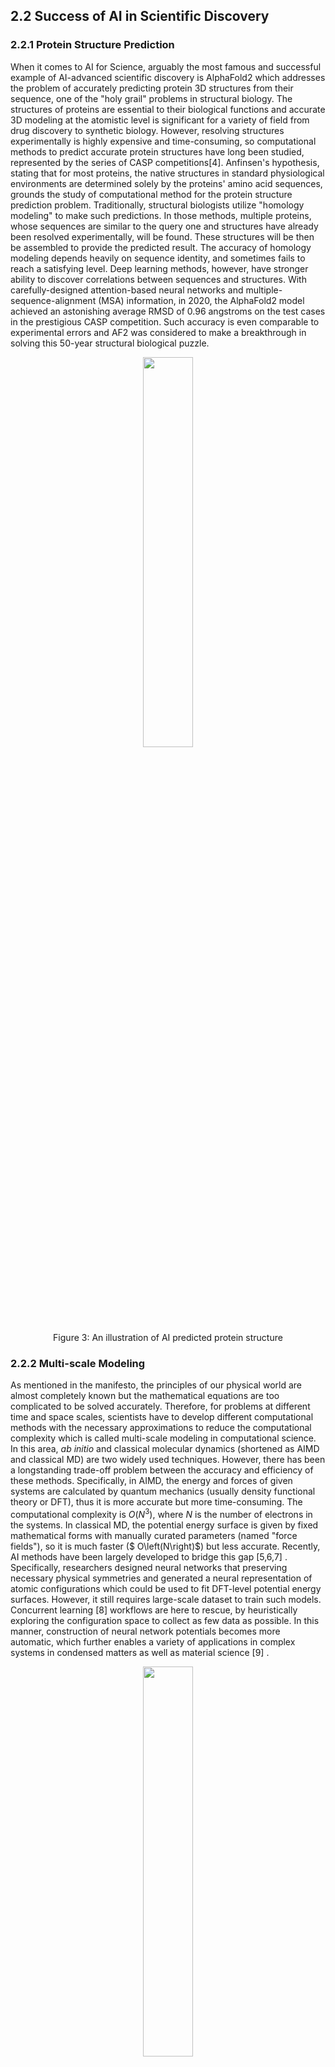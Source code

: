 ## 2.2 Success of AI in Scientific Discovery
### 2.2.1 Protein Structure Prediction

When it comes to AI for Science, arguably the most famous and successful example of AI-advanced scientific discovery is AlphaFold2 which addresses the problem of accurately predicting protein 3D structures from their sequence, one of the "holy grail" problems in structural biology. The structures of proteins are essential to their biological functions and accurate 3D modeling at the atomistic level is significant for a variety of field from drug discovery to synthetic biology. However, resolving structures experimentally is highly expensive and time-consuming, so computational methods to predict accurate protein structures have long been studied, represented by the series of CASP competitions[4]. Anfinsen's hypothesis, stating that for most proteins, the native structures in standard physiological environments are determined solely by the proteins' amino acid sequences, grounds the study of computational method for the protein structure prediction problem. Traditionally, structural biologists utilize "homology modeling" to make such predictions. In those methods, multiple proteins, whose sequences are similar to the query one and structures have already been resolved experimentally, will be found. These structures will be then be assembled to provide the predicted result. The accuracy of homology modeling depends heavily on sequence identity, and sometimes fails to reach a satisfying level. Deep learning methods, however, have stronger ability to discover correlations between sequences and structures. With carefully-designed attention-based neural networks and multiple-sequence-alignment (MSA) information, in 2020, the AlphaFold2 model achieved an astonishing average RMSD of 0.96 angstroms on the test cases in the prestigious CASP competition. Such accuracy is even comparable to experimental errors and AF2 was considered to make a breakthrough in solving this 50-year structural biological puzzle.


<center><img src=https://dp-public.oss-cn-beijing.aliyuncs.com/community/figures-AI%20for%20Scientific%20Discover/illustration_protain.png# pic_center width="40%" height="40%" /></center>
<center>Figure 3: An illustration of AI predicted protein structure</center>

### 2.2.2 Multi-scale Modeling
As mentioned in the manifesto, the principles of our physical world are almost completely known but the mathematical equations are too complicated to be solved accurately. Therefore, for problems at different time and space scales, scientists have to develop different computational methods with the necessary approximations to reduce the computational complexity which is called multi-scale modeling in computational science. In this area, *ab initio* and classical molecular dynamics (shortened as AIMD and classical MD) are two widely used techniques. However, there has been a longstanding trade-off problem between the accuracy and efficiency of these methods. Specifically, in AIMD, the energy and forces of given systems are calculated by quantum mechanics (usually density functional theory or DFT), thus it is more accurate but more time-consuming. The computational complexity is $O\left (N^3\right)$, where $N$ is the number of electrons in the systems. In classical MD, the potential energy surface is given by fixed mathematical forms with manually curated parameters (named "force fields"), so it is much faster ($ O\left(N\right)$) but less accurate. Recently, AI methods have been largely developed to bridge this gap
[5,6,7]
. Specifically, researchers designed neural networks that preserving necessary physical symmetries and generated a neural representation of atomic configurations which could be used to fit DFT-level potential energy surfaces. However, it still requires large-scale dataset to train such models. Concurrent learning
[8]
workflows are here to rescue, by heuristically exploring the configuration space to collect as few data as possible. In this manner, construction of neural network potentials becomes more automatic, which further enables a variety of applications in complex systems in condensed matters as well as material science
[9]
.

<center><img src=https://dp-public.oss-cn-beijing.aliyuncs.com/community/figures-AI%20for%20Scientific%20Discover/Protein-Multimers.png#pic_center width="40%" height="40%" /></center>
<center>Figure 4: An illustration of protein-multimers</center>